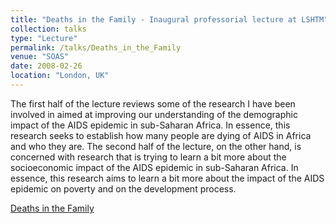 ```yaml
---
title: "Deaths in the Family - Inaugural professorial lecture at LSHTM"
collection: talks
type: "Lecture"
permalink: /talks/Deaths_in_the_Family
venue: "SOAS"
date: 2008-02-26
location: "London, UK"
---
```


The first half of the lecture reviews some of the research I have been involved in aimed at improving our understanding of the demographic impact of the AIDS epidemic in sub-Saharan Africa. In essence, this research seeks to establish how many people are dying of AIDS in Africa and who they are. The second half of the lecture, on the other hand, is concerned with research that is trying to learn a bit more about the socioeconomic impact of the AIDS epidemic in sub-Saharan Africa. In essence, this research aims to learn a bit more about the impact of the AIDS epidemic on poverty and on the development process.


[Deaths in the Family](../files/Deaths_in_the_Family.pdf "Download pdf")
